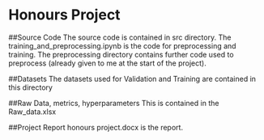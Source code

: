 # Honours Project

##Source Code
The source code is contained in src directory. The training_and_preprocessing.ipynb is the code for preprocessing and training. The preprocessing directory contains further code used to preprocess (already given to me at the start of the project).

##Datasets
The datasets used for Validation and Training are contained in this directory

##Raw Data, metrics, hyperparameters
This is contained in the Raw_data.xlsx

##Project Report
honours project.docx is the report.
